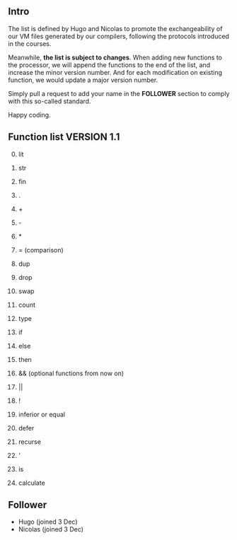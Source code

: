 ## Intro

The list is defined by Hugo and Nicolas to promote the exchangeability of our VM files generated by our compilers, following the protocols introduced in the courses.

Meanwhile, **the list is subject to changes**. When adding new functions to the processor, we will append the functions to the end of the list, and increase the minor version number. And for each modification on existing function, we would update a major version number.

Simply pull a request to add your name in the **FOLLOWER** section to comply with this so-called standard.

Happy coding.

## Function list VERSION 1.1


0. lit

1. str

2. fin

3. .

4. \+

5. \-

6. \*

7. = (comparison)

8. dup

9. drop

10. swap

11. count

12. type

13. if

13. else

14. then

15. && (optional functions from now on)

16. ||

17. !

18. inferior or equal

19. defer

20. recurse

21. '

22. is

23. calculate


## Follower

+ Hugo (joined 3 Dec)
+ Nicolas (joined 3 Dec)